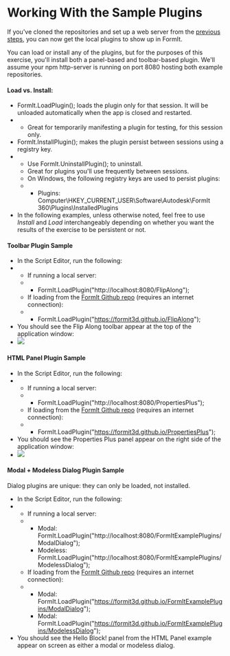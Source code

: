 # Working With the Sample Plugins



If you've cloned the repositories and set up a web server from the [previous steps](https://formit3d.github.io/FormItExamplePlugins/docs/HowToBuild.html#SettingUpEnvironment), you can now get the local plugins to show up in FormIt.

You can load or install any of the plugins, but for the purposes of this exercise, you'll install both a panel-based and toolbar-based plugin. We'll assume your npm http-server is running on port 8080 hosting both example repositories.

#### **Load vs. Install:**

* FormIt.LoadPlugin(); loads the plugin only for that session. It will be unloaded automatically when the app is closed and restarted.
*
  * Great for temporarily manifesting a plugin for testing, for this session only.
* FormIt.InstallPlugin(); makes the plugin persist between sessions using a registry key.
*
  * Use FormIt.UninstallPlugin(); to uninstall.
  * Great for plugins you'll use frequently between sessions.
  * On Windows, the following registry keys are used to persist plugins:
  *
    * Plugins: Computer\HKEY_CURRENT_USER\Software\Autodesk\FormIt 360\Plugins\InstalledPlugins
* In the following examples, unless otherwise noted, feel free to use _Install_ and _Load_ interchangeably depending on whether you want the results of the exercise to be persistent or not.

#### **Toolbar Plugin Sample**

* In the Script Editor, run the following:
*
  * If running a local server:
  *
    * FormIt.LoadPlugin("http://localhost:8080/FlipAlong");
  * If loading from the [FormIt Github repo](https://github.com/FormIt3D/) (requires an internet connection):
  *
    * FormIt.LoadPlugin("https://formit3d.github.io/FlipAlong");
* You should see the Flip Along toolbar appear at the top of the application window:
* ![](https://formit3d.github.io/FormItExamplePlugins/docs/images/FlipAlongToolbar.PNG)

#### **HTML Panel Plugin Sample**

* In the Script Editor, run the following:
*
  * If running a local server:
  *
    * FormIt.LoadPlugin("http://localhost:8080/PropertiesPlus");
  * If loading from the [FormIt Github repo](https://github.com/FormIt3D/) (requires an internet connection):
  *
    * FormIt.LoadPlugin("https://formit3d.github.io/PropertiesPlus");
* You should see the Properties Plus panel appear on the right side of the application window:
* ![](https://formit3d.github.io/FormItExamplePlugins/docs/images/PropertiesPlusPanel.png)

#### **Modal + Modeless Dialog Plugin Sample**

Dialog plugins are unique: they can only be loaded, not installed.

* In the Script Editor, run the following:
*
  * If running a local server:
  *
    * Modal: FormIt.LoadPlugin("http://localhost:8080/FormItExamplePlugins/ModalDialog");
    * Modeless: FormIt.LoadPlugin("http://localhost:8080/FormItExamplePlugins/ModelessDialog");
  * If loading from the [FormIt Github repo](https://github.com/FormIt3D/) (requires an internet connection):
  *
    * Modal: FormIt.LoadPlugin("https://formit3d.github.io/FormItExamplePlugins/ModalDialog");
    * Modal: FormIt.LoadPlugin("https://formit3d.github.io/FormItExamplePlugins/ModelessDialog");
* You should see the Hello Block! panel from the HTML Panel example appear on screen as either a modal or modeless dialog.
